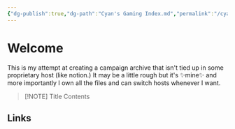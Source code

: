 ```yaml
---
{"dg-publish":true,"dg-path":"Cyan's Gaming Index.md","permalink":"/cyan-s-gaming-index/","tags":["gardenEntry"]}
---
```


# Welcome
This is my attempt at creating a campaign archive that isn't tied up in some proprietary host (like notion.) It may be a little rough but it's ✨mine✨ and more importantly I own all the files and can switch hosts whenever I want.


> [!NOTE] Title
> Contents

## Links

